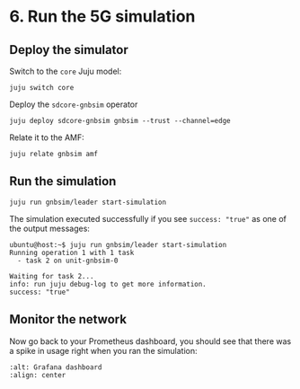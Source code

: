 # 6. Run the 5G simulation

## Deploy the simulator

Switch to the `core` Juju model:

```console
juju switch core
```

Deploy the `sdcore-gnbsim` operator

```console
juju deploy sdcore-gnbsim gnbsim --trust --channel=edge
```

Relate it to the AMF:

```console
juju relate gnbsim amf
```

## Run the simulation

```console
juju run gnbsim/leader start-simulation
```

The simulation executed successfully if you see `success: "true"` as one of the
output messages:

```console
ubuntu@host:~$ juju run gnbsim/leader start-simulation
Running operation 1 with 1 task
  - task 2 on unit-gnbsim-0

Waiting for task 2...
info: run juju debug-log to get more information.
success: "true"
```

## Monitor the network

Now go back to your Prometheus dashboard, you should see that there was a spike in usage right
when you ran the simulation:

```{image} ../images/grafana_5g_dashboard_sim_after.png
:alt: Grafana dashboard
:align: center
```
